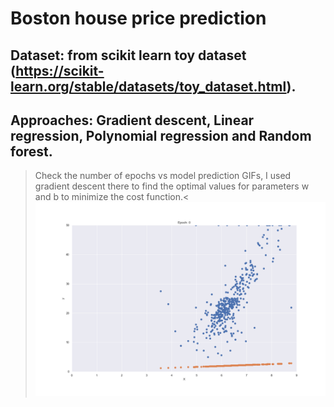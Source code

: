 # Boston house price prediction
## Dataset: from scikit learn toy dataset (https://scikit-learn.org/stable/datasets/toy_dataset.html).
## Approaches: Gradient descent, Linear regression, Polynomial regression and Random forest.
> Check the number of epochs vs model prediction GIFs, I used gradient descent there to find the optimal values for parameters w and b to minimize the cost function.<
![Gif](Gradient_descent_RM_as_x_and_MEDV_target.gif)

